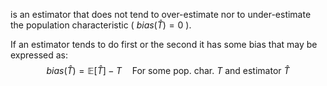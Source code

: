 is an estimator that does not tend to over-estimate nor to under-estimate the population characteristic ( $bias(\hat{T})=0$ ). 

If an estimator tends to do first or the second it has some bias that may be expressed as: 
$$
bias(\hat{T}) = \mathbb{E}\left[ \hat{T} \right] - T \quad  \text{For some pop. char. } T \text{ and estimator } \hat{T}  
$$

